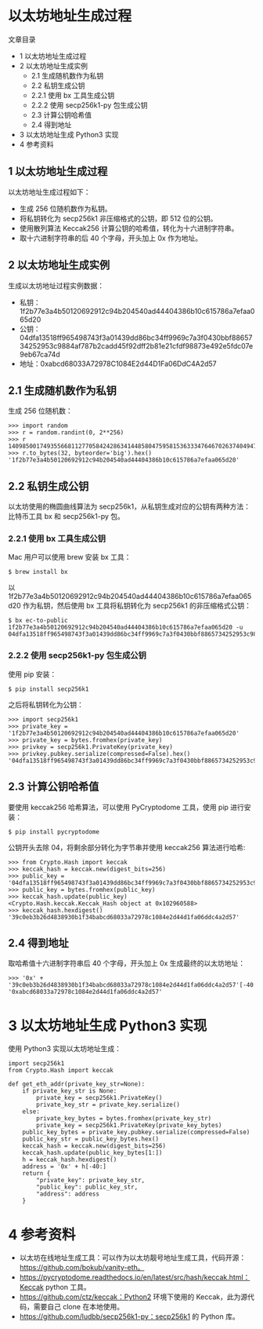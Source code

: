# 以太坊地址生成过程
文章目录
* 1 以太坊地址生成过程
* 2 以太坊地址生成实例
  * 2.1 生成随机数作为私钥
  * 2.2 私钥生成公钥
  * 2.2.1 使用 bx 工具生成公钥
  * 2.2.2 使用 secp256k1-py 包生成公钥
  * 2.3 计算公钥哈希值
  * 2.4 得到地址
* 3 以太坊地址生成 Python3 实现
* 4 参考资料
## 1 以太坊地址生成过程

以太坊地址生成过程如下：

* 生成 256 位随机数作为私钥。
* 将私钥转化为 secp256k1 非压缩格式的公钥，即 512 位的公钥。
* 使用散列算法 Keccak256 计算公钥的哈希值，转化为十六进制字符串。
* 取十六进制字符串的后 40 个字母，开头加上 0x 作为地址。
## 2 以太坊地址生成实例
生成以太坊地址过程实例数据：

* 私钥：1f2b77e3a4b50120692912c94b204540ad44404386b10c615786a7efaa065d20
* 公钥：04dfa13518ff965498743f3a01439dd86bc34ff9969c7a3f0430bbf8865734252953c9884af787b2cadd45f92dff2b81e21cfdf98873e492e5fdc07e9eb67ca74d
* 地址：0xabcd68033A72978C1084E2d44D1Fa06DdC4A2d57
## 2.1 生成随机数作为私钥
生成 256 位随机数：
```
>>> import random
>>> r = random.randint(0, 2**256)
>>> r
14098500174935566811277058424286341448580475958153633347646702637404947635488
>>> r.to_bytes(32, byteorder='big').hex()
'1f2b77e3a4b50120692912c94b204540ad44404386b10c615786a7efaa065d20'
```
## 2.2 私钥生成公钥
以太坊使用的椭圆曲线算法为 secp256k1，从私钥生成对应的公钥有两种方法：比特币工具 bx 和 secp256k1-py 包。
### 2.2.1 使用 bx 工具生成公钥
Mac 用户可以使用 brew 安装 bx 工具：
```
$ brew install bx
```
以 1f2b77e3a4b50120692912c94b204540ad44404386b10c615786a7efaa065d20 作为私钥，然后使用 bx 工具将私钥转化为 secp256k1 的非压缩格式公钥：
```
$ bx ec-to-public 1f2b77e3a4b50120692912c94b204540ad44404386b10c615786a7efaa065d20 -u
04dfa13518ff965498743f3a01439dd86bc34ff9969c7a3f0430bbf8865734252953c9884af787b2cadd45f92dff2b81e21cfdf98873e492e5fdc07e9eb67ca74d
```
### 2.2.2 使用 secp256k1-py 包生成公钥
使用 pip 安装：
```
$ pip install secp256k1
```
之后将私钥转化为公钥：
```
>>> import secp256k1
>>> private_key = '1f2b77e3a4b50120692912c94b204540ad44404386b10c615786a7efaa065d20'
>>> private_key = bytes.fromhex(private_key)
>>> privkey = secp256k1.PrivateKey(private_key)
>>> privkey.pubkey.serialize(compressed=False).hex()
'04dfa13518ff965498743f3a01439dd86bc34ff9969c7a3f0430bbf8865734252953c9884af787b2cadd45f92dff2b81e21cfdf98873e492e5fdc07e9eb67ca74d'
```
## 2.3 计算公钥哈希值
要使用 keccak256 哈希算法，可以使用 PyCryptodome 工具，使用 pip 进行安装：
```
$ pip install pycryptodome
```
公钥开头去除 04，将剩余部分转化为字节串并使用 keccak256 算法进行哈希:
```
>>> from Crypto.Hash import keccak
>>> keccak_hash = keccak.new(digest_bits=256)
>>> public_key = '04dfa13518ff965498743f3a01439dd86bc34ff9969c7a3f0430bbf8865734252953c9884af787b2cadd45f92dff2b81e21cfdf98873e492e5fdc07e9eb67ca74d'[2:]
>>> public_key = bytes.fromhex(public_key)
>>> keccak_hash.update(public_key)
<Crypto.Hash.keccak.Keccak_Hash object at 0x102960588>
>>> keccak_hash.hexdigest()
'39c0eb3b26d4838930b1f34babcd68033a72978c1084e2d44d1fa06ddc4a2d57'
```
## 2.4 得到地址
取哈希值十六进制字符串后 40 个字母，开头加上 0x 生成最终的以太坊地址：
```
>>> '0x' + '39c0eb3b26d4838930b1f34babcd68033a72978c1084e2d44d1fa06ddc4a2d57'[-40:]
'0xabcd68033a72978c1084e2d44d1fa06ddc4a2d57'
```
# 3 以太坊地址生成 Python3 实现
使用 Python3 实现以太坊地址生成：
```
import secp256k1
from Crypto.Hash import keccak

def get_eth_addr(private_key_str=None):
    if private_key_str is None:
        private_key = secp256k1.PrivateKey()
        private_key_str = private_key.serialize()
    else:
        private_key_bytes = bytes.fromhex(private_key_str)
        private_key = secp256k1.PrivateKey(private_key_bytes)
    public_key_bytes = private_key.pubkey.serialize(compressed=False)
    public_key_str = public_key_bytes.hex()
    keccak_hash = keccak.new(digest_bits=256)
    keccak_hash.update(public_key_bytes[1:])
    h = keccak_hash.hexdigest()
    address = '0x' + h[-40:]
    return {
        "private_key": private_key_str,
        "public_key": public_key_str,
        "address": address
    }
```
# 4 参考资料
* 以太坊在线地址生成工具：可以作为以太坊靓号地址生成工具，代码开源：https://github.com/bokub/vanity-eth。
* https://pycryptodome.readthedocs.io/en/latest/src/hash/keccak.html：Keccak python 工具。
* https://github.com/ctz/keccak：Python2 环境下使用的 Keccak，此为源代码，需要自己 clone 在本地使用。
* https://github.com/ludbb/secp256k1-py：secp256k1 的 Python 库。
